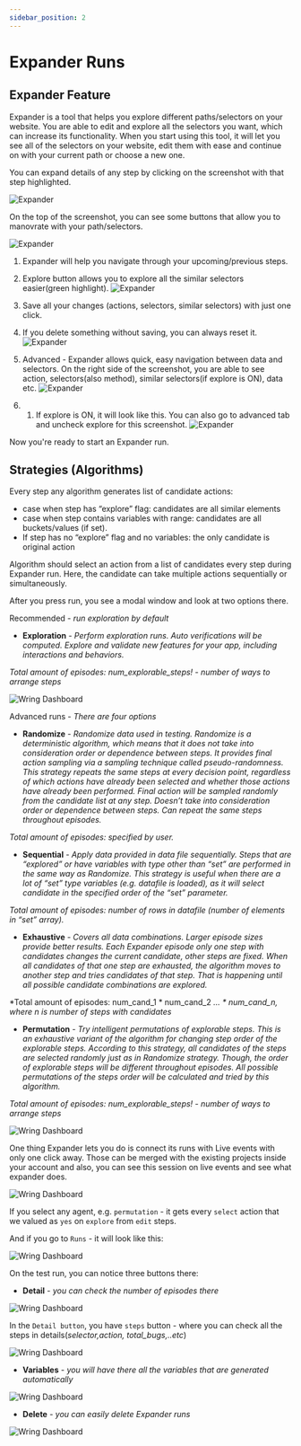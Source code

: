 ```yaml
---
sidebar_position: 2
---
```


# Expander Runs

## Expander Feature

Expander is a tool that helps you explore different paths/selectors on your website. You are able to edit and explore all the selectors you want, which can increase its functionality. When you start using this tool, it will let you see all of the selectors on your website, edit them with ease and continue on with your current path or choose a new one.

You can expand details of any step by clicking on the screenshot with that step highlighted.

![Expander](/img/expander2.png)

On the top of the screenshot, you can see some buttons that allow you to manovrate with your path/selectors.

![Expander](/img/expander3.png)

1. Expander will help you navigate through your upcoming/previous steps.
2. Explore button allows you to explore all the similar selectors easier(green highlight).
![Expander](/img/expander4.png)

3. Save all your changes (actions, selectors, similar selectors) with just one click.
4. If you delete something without saving, you can always reset it.
![Expander](/img/Expander1.gif)
5. Advanced - Expander allows quick, easy navigation between data and selectors. On the right side of the screenshot, you are able to see action, selectors(also method), similar selectors(if explore is ON), data etc.
![Expander](/img/expander5.png)
5. 1. If explore is ON, it will look like this. You can also go to advanced tab and uncheck explore for this screenshot.
![Expander](/img/expander6.png)

Now you're ready to start an Expander run.

## Strategies (Algorithms)
 
Every step any algorithm generates list of candidate actions:
- case when step has “explore” flag: candidates are all similar elements
- case when step contains variables with range: candidates are all buckets/values (if set).
- If step has no “explore” flag and no variables: the only candidate is original action

Algorithm should select an action from a list of candidates every step during Expander run. Here, the candidate can take multiple actions sequentially or simultaneously.

After you press run, you see a modal window and look at two options there.

Recommended - *run exploration by default*

- **Exploration** - *Perform exploration runs. Auto verifications will be computed. Explore and validate new features for your app, including interactions and behaviors.*

*Total amount of episodes:  num_explorable_steps! - number of ways to arrange steps* 

![Wring Dashboard](/img/expander1.png)


Advanced runs - *There are four options*

- **Randomize** - *Randomize data used in testing.*
*Randomize is a deterministic algorithm, which means that it does not take into consideration order or dependence between steps. It provides final action sampling via a sampling technique called pseudo-randomness. This strategy repeats the same steps at every decision point, regardless of which actions have already been selected and whether those actions have already been performed. Final action will be sampled randomly from the candidate list at any step. Doesn’t take into consideration order or dependence between steps. Can repeat the same steps throughout episodes.*

*Total amount of episodes: specified by user.*

- **Sequential** - *Apply data provided in data file sequentially.*
*Steps that are “explored” or have variables with type other than “set” are performed in the same way as Randomize.* 
*This strategy is useful when there are a lot of “set” type variables (e.g. datafile is loaded), as it will select candidate in the specified order of the “set” parameter.*
 
*Total amount of episodes: number of rows in datafile (number of elements in “set” array).*

- **Exhaustive** - *Covers all data combinations. Larger episode sizes provide better results.*
*Each Expander episode only one step with candidates changes the current candidate, other steps are fixed. When all candidates of that one step are exhausted, the algorithm moves to another step and tries candidates of that step. That is happening until all possible candidate combinations are explored.*

*Total amount of episodes:  num_cand_1 * num_cand_2 *... * num_cand_n, where n is number of steps with candidates*

- **Permutation** - *Try intelligent permutations of explorable steps.*
*This is an exhaustive variant of the algorithm for changing step order of the explorable steps. According to this strategy, all candidates of the steps are selected randomly just as in Randomize strategy. Though, the order of explorable steps will be different throughout episodes. All possible permutations of the steps order will be calculated and tried by this algorithm.*

*Total amount of episodes:  num_explorable_steps! - number of ways to arrange steps*

![Wring Dashboard](/img/agents.png)

One thing Expander lets you do is connect its runs with Live events with only one click away. Those can be merged with the existing projects inside your account and also, you can see this session on live events and see what expander does.

![Wring Dashboard](/img/connect.png)


If you select any agent, e.g. `permutation` - it gets every `select` action that we valued as `yes` on `explore` from `edit` steps.
 
 And if you go to `Runs` - it will look like this:

 ![Wring Dashboard](/img/runn1.png)

On the test run, you can notice three buttons there: 

- **Detail** - *you can check the number of episodes there*

![Wring Dashboard](/img/detail.png)

In the `Detail button`, you have `steps` button - where you can check all the steps in details(*selector,action, total_bugs,..etc*)

![Wring Dashboard](/img/steps.png)


- **Variables** - *you will have there all the variables that are generated automatically*

![Wring Dashboard](/img/v.png)

- **Delete** - *you can easily delete Expander runs* 

![Wring Dashboard](/img/delete.png)

<!-- You can also download the Expander runs report, which it provides screenshots and all the necessary details.

![Wring Dashboard](/img/r1.png) -->

